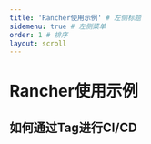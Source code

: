 ```yaml
---
title: 'Rancher使用示例' # 左侧标题
sidemenu: true # 左侧菜单
order: 1 # 排序
layout: scroll
---
```


# Rancher使用示例

## 如何通过Tag进行CI/CD

